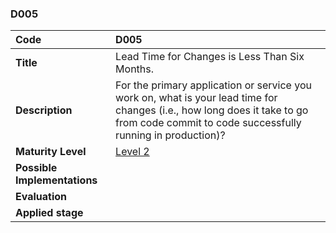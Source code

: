 ### D005

| **Code**           | **D005** |
| :--                | :--      |
| **Title**          | Lead Time for Changes is Less Than Six Months. |
| **Description**    | For the primary application or service you work on, what is your lead time for changes (i.e., how long does it take to go from code commit to code successfully running in production)? |
| **Maturity Level** | [Level 2](/levels#level-2) |
| **Possible Implementations** | |
| **Evaluation**     | |
| **Applied stage**  | |

